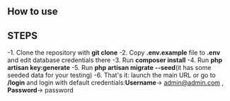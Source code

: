 <p align="center">
</p>

## How to use

## STEPS
-1. Clone the repository with **git clone**
-2. Copy **.env.example** file to **.env** and edit database credentials there 
-3. Run **composer install**
-4. Run **php artisan key:generate**
-5. Run **php artisan migrate --seed**(it has some seeded data for your testing)
-6. That's it: launch the main URL or go to **/login** and login with default credentials:**Username**-> admin@admin.com , **Password**-> password

